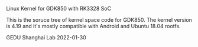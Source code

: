 Linux Kernel for GDK850 with RK3328 SoC

This is the soruce tree of kernel space code for GDK850.
The kernel version is 4.19 and it's mostly compatible with Android and
Ubuntu 18.04 rootfs. 


GEDU Shanghai Lab
2022-01-30 
